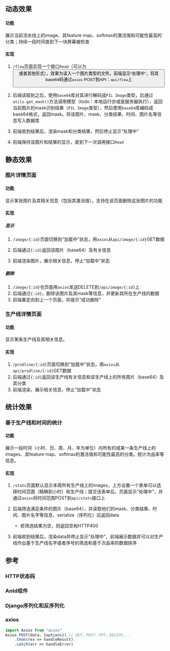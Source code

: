 ## 动态效果

#### 功能

展示当前流水线上的image、其feature map、softmax的激活值和可能性最高的分类；持续一段时间直到下一块屏幕被检查

#### 实现

1. `/flow`页面实现一个接口`Read`（可以为<Button/>或者其他形式），效果为读入一个图片类型的文件。前端显示“处理中”，将其base64码通过`axios` POST到API：`api/flow`上

2. 后端读取到之后，使用`base64`库对其进行解码成`PIL Image`类型，后通过`utils.get_mask()`方法调用模型（todo：本地运行亦或是服务器执行），返回当前图片的mask识别结果（`PIL Image`类型），然后使用`base64`库编码成base64格式，返回mask。将该图片、mask、分类结果、时间、图片名等信息写入数据库
3. 前端收到结果后，渲染mask和分类结果，然后停止显示“处理中”
4. 前端保持该图片和结果的显示，直到下一次调用接口`Read`



## 静态效果

### 图片详情页面

#### 功能

显示某张图片及其相关信息（包括其激活值）。支持在该页面删除这张图片的功能

#### 实现

##### 显示

1. `/image/{:id}`页面切换到“加载中”状态，用`axios`从`api/image/{:id}`GET数据

2. 后端通过`{:id}`返回该图片（base64）及有关信息

3. 前端渲染图片，展示相关信息，停止“加载中”状态

##### 删除

1. `/image/{:id}`也页面用`axios`发送DELETE到`/api/image/{:id}`上
2. 后端通过`{:id}`，删除该图片及其mask等信息，并更新其所在生产线的数据
3. 前端重定向到上一个页面，并提示“成功删除”

### 生产线详情页面

#### 功能

显示某条生产线及其相关信息。

#### 实现

1. `/prodline/{:id}`页面切换到“加载中”状态，用`axios`从`api/prodline/{:id}`GET数据
2. 后端通过`{:id}`返回该生产线有关信息和该生产线上的所有图片（base64）及其分类
3. 前端渲染，展示相关信息，停止“加载中”状态



## 统计效果

### 基于生产线和时间的统计

#### 功能

展示一段时间（小时、日、周、月、年为单位）内所有的或某一条生产线上的images、其feature map、softmax的激活值和可能性最高的分类。统计次品率等信息。

#### 实现

1. `/stats`页面默认显示本周所有生产线上的images，上方设置一个表单可以选择时间范围（精确到小时）和生产线；提交该表单后，页面显示“处理中”，并通过`axios`将时间范围POST到`api/stats`接口上

2. 后端筛选满足条件的图片（base64），并读取他们的mask、分类结果、时间、图片名字等信息，serialize（序列化）后返回data

   + 若筛选结果为空，则返回空和HTTP400

3. 前端收到结果后，渲染data并停止显示“处理中”，前端展示数据并可以对生产线作出基于生产线名字或者序号的筛选和基于次品率的数据排序



## 参考

### HTTP状态码

[](https://baike.baidu.com/item/HTTP状态码/5053660?fr=aladdin)

### Antd组件

[](https://ant.design/docs/react/introduce-cn)

### Django序列化和反序列化

[](https://blog.csdn.net/qq_31742423/article/details/82895277)

### axios

```javascript
import Axios from "axios"
Axios.POST(data, {options}) // GET、POST、PUT、DELETE...
    .then(res => handleResult).
	.catch(err => handleError)
```

